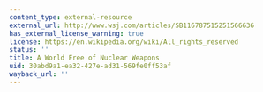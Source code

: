 ```yaml
---
content_type: external-resource
external_url: http://www.wsj.com/articles/SB116787515251566636
has_external_license_warning: true
license: https://en.wikipedia.org/wiki/All_rights_reserved
status: ''
title: A World Free of Nuclear Weapons
uid: 30abd9a1-ea32-427e-ad31-569fe0ff53af
wayback_url: ''
---
```

